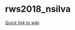# rws2018_nsilva

[Quick link to wiki](https://github.com/miguelriemoliveira/rws2018_moliveira/wiki)
